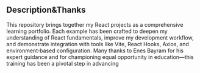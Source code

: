 ## Description&Thanks
This repository brings together my React projects as a comprehensive learning portfolio. Each example has been crafted to deepen my understanding of React fundamentals, improve my development workflow, and demonstrate integration with tools like Vite, React Hooks, Axios, and environment‐based configuration. Many thanks to Enes Bayram for his expert guidance and for championing equal opportunity in education—this training has been a pivotal step in advancing

